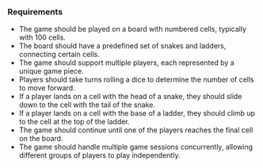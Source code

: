 ### Requirements

* The game should be played on a board with numbered cells, typically with 100 cells.
* The board should have a predefined set of snakes and ladders, connecting certain cells.
* The game should support multiple players, each represented by a unique game piece.
* Players should take turns rolling a dice to determine the number of cells to move forward.
* If a player lands on a cell with the head of a snake, they should slide down to the cell with the tail of the snake.
* If a player lands on a cell with the base of a ladder, they should climb up to the cell at the top of the ladder.
* The game should continue until one of the players reaches the final cell on the board.
* The game should handle multiple game sessions concurrently, allowing different groups of players to play independently.